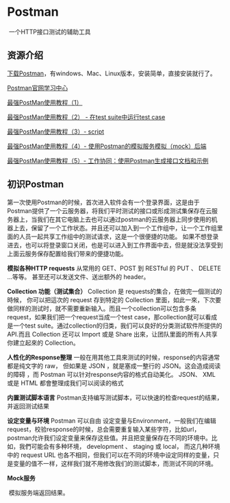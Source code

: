 # Postman

​	一个HTTP接口测试的辅助工具

## 资源介绍

[下载Postman](https://www.getpostman.com/downloads/ )，有windows、Mac、Linux版本，安装简单，直接安装就行了。

[Postman官网学习中心](https://learning.getpostman.com)

[最强PostMan使用教程（1）](https://blog.csdn.net/u013613428/article/category/6255615)

[最强PostMan使用教程（2） - 在test suite中运行test case](https://blog.csdn.net/u013613428/article/details/51557914)

[最强PostMan使用教程（3）- script](https://blog.csdn.net/u013613428/article/details/78238043)

[最强PostMan使用教程（4）- 使用Postman的模拟服务模拟（mock）后端](https://blog.csdn.net/u013613428/article/details/82053793#comments)

[最强PostMan使用教程（5）- 工作协同：使用Postman生成接口文档和示例](https://blog.csdn.net/u013613428/article/details/82120152#comments)

## 初识Postman

​		第一次使用Postman的时候，首次进入软件会有一个登录界面，这是由于Postman提供了一个云服务器，将我们平时测试的接口或形成测试集保存在云服务器上，当我们在其它电脑上去也可以通过postman的云服务器上同步使用的机器上去，保留了一个工作状态。并且还可以加入到一个工作组中，让一个工作组里面的人员一起共享工作组中的测试请求，这是一个很便捷的功能。 如果不想登录进去，也可以将登录窗口关闭，也是可以进入到工作界面中去，但是就没法享受到上面云服务保存配置给我们带来的便捷功能。

**模拟各种HTTP requests**
		从常用的 GET、POST 到 RESTful 的 PUT 、 DELETE …等等。 甚至还可以发送文件、送出额外的 header。

**Collection 功能（测试集合）**
		Collection 是 requests的集合，在做完一個测试的時候， 你可以把這次的 request 存到特定的 Collection 里面，如此一來，下次要做同样的测试时，就不需要重新输入。而且一个collection可以包含多条request，如果我们把一个request当成一个test case，那collection就可以看成是一个test suite。通过collection的归类，我们可以良好的分类测试软件所提供的API.而且 Collection 还可以 Import 或是 Share 出來，让团队里面的所有人共享你建立起來的 Collection。

**人性化的Response整理**
		一般在用其他工具來测试的时候，response的内容通常都是纯文字的 raw， 但如果是 JSON ，就是塞成一整行的 JSON。这会造成阅读的障碍 ，而 Postman 可以针对response内容的格式自动美化。 JSON、 XML 或是 HTML 都會整理成我们可以阅读的格式

**内置测试脚本语言**
		Postman支持编写测试脚本，可以快速的检查request的结果，并返回测试结果

**设定变量与环境**
		Postman 可以自由 设定变量与Environment，一般我们在编辑request，校验response的时候，总会需要重复输入某些字符，比如url，postman允许我们设定变量来保存这些值。并且把变量保存在不同的环境中。比如，我們可能会有多种环境， development 、 staging 或 local， 而这几种环境中的 request URL 也各不相同，但我们可以在不同的环境中设定同样的变量，只是变量的值不一样，这样我们就不用修改我们的测试脚本，而测试不同的环境。

**Mock服务**

​		模拟服务端返回结果。


